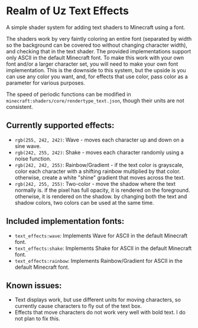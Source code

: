 # Realm of Uz Text Effects
A simple shader system for adding text shaders to Minecraft using a font.

The shaders work by very faintly coloring an entire font (separated by width so the background can be covered too without changing character width), and checking that in the text shader.
The provided implementations support only ASCII in the default Minecraft font. To make this work with your own font and/or a larger character set, you will need to make your own font implementation. This is the downside to this system, but the upside is you can use any color you want, and, for effects that use color, pass color as a parameter for various purposes.

The speed of periodic functions can be modified in `minecraft:shaders/core/rendertype_text.json`, though their units are not consistent.

## Currently supported effects:
- `rgb(255, 242, 242)`: Wave - moves each character up and down on a sine wave.
- `rgb(242, 255, 242)`: Shake - moves each character randomly using a noise function.
- `rgb(242, 242, 255)`: Rainbow/Gradient - if the text color is grayscale, color each character with a shifting rainbow multiplied by that color. otherwise, create a white "shine" gradient that moves across the text.
- `rgb(242, 255, 255)`: Two-color - move the shadow where the text normally is. if the pixel has full opacity, it is rendered on the foreground. otherwise, it is rendered on the shadow. by changing both the text and shadow colors, two colors can be used at the same time.

## Included implementation fonts:
- `text_effects:wave`: Implements Wave for ASCII in the default Minecraft font.
- `text_effects:shake`: Implements Shake for ASCII in the default Minecraft font.
- `text_effects:rainbow`: Implements Rainbow/Gradient for ASCII in the default Minecraft font.

## Known issues:
- Text displays work, but use different units for moving characters, so currently cause characters to fly out of the text box.
- Effects that move characters do not work very well with bold text. I do not plan to fix this.
